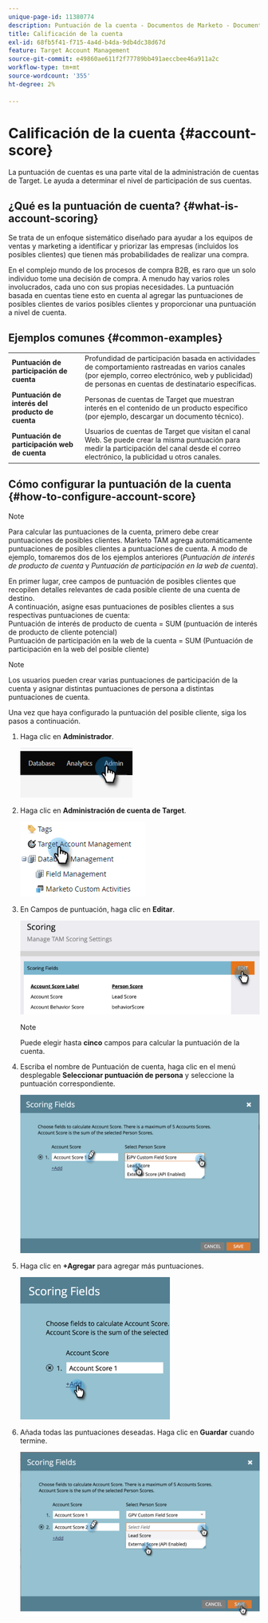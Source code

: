 ```yaml
---
unique-page-id: 11380774
description: Puntuación de la cuenta - Documentos de Marketo - Documentación del producto
title: Calificación de la cuenta
exl-id: 68fb5f41-f715-4a4d-b4da-9db4dc38d67d
feature: Target Account Management
source-git-commit: e49860ae611f2f77789bb491aeccbee46a911a2c
workflow-type: tm+mt
source-wordcount: '355'
ht-degree: 2%

---
```


# Calificación de la cuenta {#account-score}

La puntuación de cuentas es una parte vital de la administración de cuentas de Target. Le ayuda a determinar el nivel de participación de sus cuentas.

## ¿Qué es la puntuación de cuenta? {#what-is-account-scoring}

Se trata de un enfoque sistemático diseñado para ayudar a los equipos de ventas y marketing a identificar y priorizar las empresas (incluidos los posibles clientes) que tienen más probabilidades de realizar una compra.

En el complejo mundo de los procesos de compra B2B, es raro que un solo individuo tome una decisión de compra. A menudo hay varios roles involucrados, cada uno con sus propias necesidades. La puntuación basada en cuentas tiene esto en cuenta al agregar las puntuaciones de posibles clientes de varios posibles clientes y proporcionar una puntuación a nivel de cuenta.

## Ejemplos comunes {#common-examples}

<table> 
 <tbody>
  <tr>
   <td><strong>Puntuación de participación de cuenta</strong></td> 
   <td>Profundidad de participación basada en actividades de comportamiento rastreadas en varios canales (por ejemplo, correo electrónico, web y publicidad) de personas en cuentas de destinatario específicas.</td>
  </tr>
  <tr>
   <td><strong>Puntuación de interés del producto de cuenta</strong></td>
   <td>Personas de cuentas de Target que muestran interés en el contenido de un producto específico (por ejemplo, descargar un documento técnico).</td> 
  </tr>
  <tr>
   <td><strong>Puntuación de participación web de cuenta</strong></td>
   <td>Usuarios de cuentas de Target que visitan el canal Web. Se puede crear la misma puntuación para medir la participación del canal desde el correo electrónico, la publicidad u otros canales.</td> 
  </tr>
 </tbody>
</table>

## Cómo configurar la puntuación de la cuenta {#how-to-configure-account-score}

>[!NOTE]
>
>Para calcular las puntuaciones de la cuenta, primero debe crear puntuaciones de posibles clientes. Marketo TAM agrega automáticamente puntuaciones de posibles clientes a puntuaciones de cuenta. A modo de ejemplo, tomaremos dos de los ejemplos anteriores (_Puntuación de interés de producto de cuenta_ y _Puntuación de participación en la web de cuenta_).
>
>En primer lugar, cree campos de puntuación de posibles clientes que recopilen detalles relevantes de cada posible cliente de una cuenta de destino.\
>A continuación, asigne esas puntuaciones de posibles clientes a sus respectivas puntuaciones de cuenta:\
>Puntuación de interés de producto de cuenta = SUM (puntuación de interés de producto de cliente potencial)\
>Puntuación de participación en la web de la cuenta = SUM (Puntuación de participación en la web del posible cliente)

>[!NOTE]
>
>Los usuarios pueden crear varias puntuaciones de participación de la cuenta y asignar distintas puntuaciones de persona a distintas puntuaciones de cuenta.

Una vez que haya configurado la puntuación del posible cliente, siga los pasos a continuación.

1. Haga clic en **Administrador**.

   ![](assets/account-score-1.png)

1. Haga clic en **Administración de cuenta de Target**.

   ![](assets/account-score-2.png)

1. En Campos de puntuación, haga clic en **Editar**.

   ![](assets/account-score-3.png)

   >[!NOTE]
   >
   >Puede elegir hasta **cinco** campos para calcular la puntuación de la cuenta.

1. Escriba el nombre de Puntuación de cuenta, haga clic en el menú desplegable **Seleccionar puntuación de persona** y seleccione la puntuación correspondiente.

   ![](assets/account-score-4.png)

1. Haga clic en **+Agregar** para agregar más puntuaciones.

   ![](assets/account-score-5.png)

1. Añada todas las puntuaciones deseadas. Haga clic en **Guardar** cuando termine.

   ![](assets/account-score-6.png)
